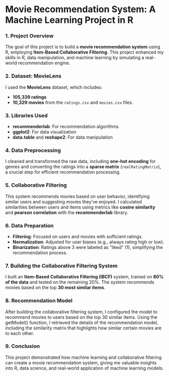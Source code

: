 # Movie Recommendation System: A Machine Learning Project in R

### 1. Project Overview
The goal of this project is to build a **movie recommendation system** using R, employing **Item-Based Collaborative Filtering**. This project enhanced my skills in R, data manipulation, and machine learning by simulating a real-world recommendation engine.

### 2. Dataset: MovieLens
I used the **MovieLens** dataset, which includes:
- **105,339 ratings**
- **10,329 movies** from the `ratings.csv` and `movies.csv` files.

### 3. Libraries Used
- **recommenderlab**: For recommendation algorithms
- **ggplot2**: For data visualization
- **data.table** and **reshape2**: For data manipulation

### 4. Data Preprocessing
I cleaned and transformed the raw data, including **one-hot encoding** for genres and converting the ratings into a **sparse matrix** (`realRatingMatrix`), a crucial step for efficient recommendation processing.

### 5. Collaborative Filtering
This system recommends movies based on user behavior, identifying similar users and suggesting movies they’ve enjoyed. I calculated similarities between users and items using metrics like **cosine similarity** and **pearson correlation** with the **recommenderlab** library.

### 6. Data Preparation
- **Filtering**: Focused on users and movies with sufficient ratings.
- **Normalization**: Adjusted for user biases (e.g., always rating high or low).
- **Binarization**: Ratings above 3 were labeled as "liked" (1), simplifying the recommendation process.

### 7. Building the Collaborative Filtering System
I built an **Item-Based Collaborative Filtering (IBCF)** system, trained on **80% of the data** and tested on the remaining 20%. The system recommends movies based on the top **30 most similar items**.

### 8. Recommendation Model
After building the collaborative filtering system, I configured the model to recommend movies to users based on the top 30 similar items. Using the getModel() function, I retrieved the details of the recommendation model, including the similarity matrix that highlights how similar certain movies are to each other.

### 9. Conclusion
This project demonstrated how machine learning and collaborative filtering can create a movie recommendation system, giving me valuable insights into R, data science, and real-world application of machine learning models.
